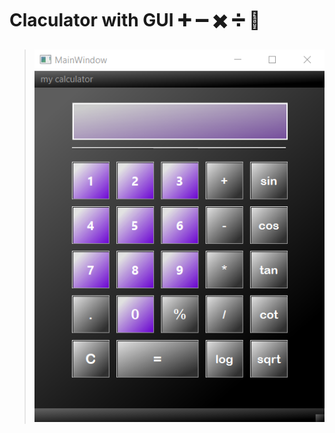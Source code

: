  # Claculator with GUI ➕ ➖ ✖️ ➗ 🧮 
 
 
 > ![This is an image](https://github.com/kiana-jahanshid/pylearn/blob/master/Assignment_17/calc.png)

